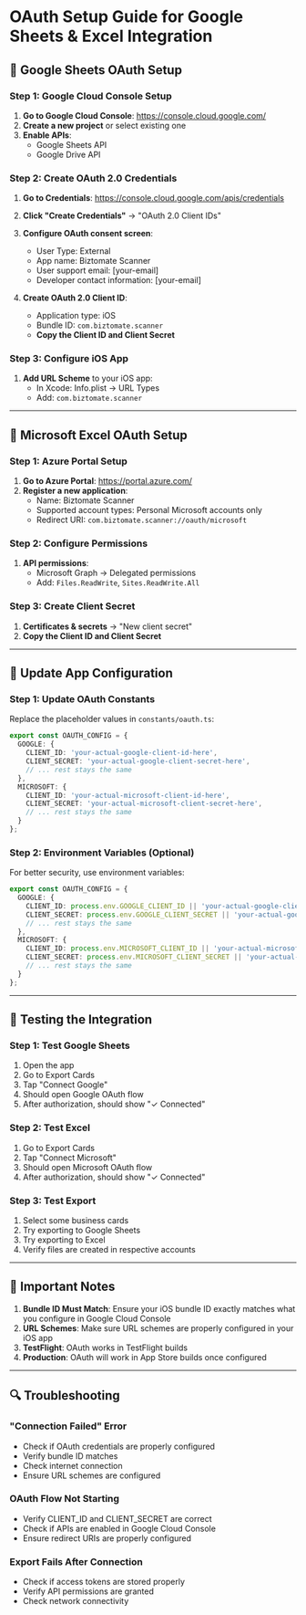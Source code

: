 # OAuth Setup Guide for Google Sheets & Excel Integration

## 🔧 Google Sheets OAuth Setup

### Step 1: Google Cloud Console Setup
1. **Go to Google Cloud Console**: https://console.cloud.google.com/
2. **Create a new project** or select existing one
3. **Enable APIs**:
   - Google Sheets API
   - Google Drive API

### Step 2: Create OAuth 2.0 Credentials
1. **Go to Credentials**: https://console.cloud.google.com/apis/credentials
2. **Click "Create Credentials"** → "OAuth 2.0 Client IDs"
3. **Configure OAuth consent screen**:
   - User Type: External
   - App name: Biztomate Scanner
   - User support email: [your-email]
   - Developer contact information: [your-email]

4. **Create OAuth 2.0 Client ID**:
   - Application type: iOS
   - Bundle ID: `com.biztomate.scanner`
   - **Copy the Client ID and Client Secret**

### Step 3: Configure iOS App
1. **Add URL Scheme** to your iOS app:
   - In Xcode: Info.plist → URL Types
   - Add: `com.biztomate.scanner`

---

## 🔧 Microsoft Excel OAuth Setup

### Step 1: Azure Portal Setup
1. **Go to Azure Portal**: https://portal.azure.com/
2. **Register a new application**:
   - Name: Biztomate Scanner
   - Supported account types: Personal Microsoft accounts only
   - Redirect URI: `com.biztomate.scanner://oauth/microsoft`

### Step 2: Configure Permissions
1. **API permissions**:
   - Microsoft Graph → Delegated permissions
   - Add: `Files.ReadWrite`, `Sites.ReadWrite.All`

### Step 3: Create Client Secret
1. **Certificates & secrets** → "New client secret"
2. **Copy the Client ID and Client Secret**

---

## 🔧 Update App Configuration

### Step 1: Update OAuth Constants
Replace the placeholder values in `constants/oauth.ts`:

```typescript
export const OAUTH_CONFIG = {
  GOOGLE: {
    CLIENT_ID: 'your-actual-google-client-id-here',
    CLIENT_SECRET: 'your-actual-google-client-secret-here',
    // ... rest stays the same
  },
  MICROSOFT: {
    CLIENT_ID: 'your-actual-microsoft-client-id-here',
    CLIENT_SECRET: 'your-actual-microsoft-client-secret-here',
    // ... rest stays the same
  }
};
```

### Step 2: Environment Variables (Optional)
For better security, use environment variables:

```typescript
export const OAUTH_CONFIG = {
  GOOGLE: {
    CLIENT_ID: process.env.GOOGLE_CLIENT_ID || 'your-actual-google-client-id',
    CLIENT_SECRET: process.env.GOOGLE_CLIENT_SECRET || 'your-actual-google-client-secret',
    // ... rest stays the same
  },
  MICROSOFT: {
    CLIENT_ID: process.env.MICROSOFT_CLIENT_ID || 'your-actual-microsoft-client-id',
    CLIENT_SECRET: process.env.MICROSOFT_CLIENT_SECRET || 'your-actual-microsoft-client-secret',
    // ... rest stays the same
  }
};
```

---

## 🔧 Testing the Integration

### Step 1: Test Google Sheets
1. Open the app
2. Go to Export Cards
3. Tap "Connect Google"
4. Should open Google OAuth flow
5. After authorization, should show "✓ Connected"

### Step 2: Test Excel
1. Go to Export Cards
2. Tap "Connect Microsoft"
3. Should open Microsoft OAuth flow
4. After authorization, should show "✓ Connected"

### Step 3: Test Export
1. Select some business cards
2. Try exporting to Google Sheets
3. Try exporting to Excel
4. Verify files are created in respective accounts

---

## 🚨 Important Notes

1. **Bundle ID Must Match**: Ensure your iOS bundle ID exactly matches what you configure in Google Cloud Console
2. **URL Schemes**: Make sure URL schemes are properly configured in your iOS app
3. **TestFlight**: OAuth works in TestFlight builds
4. **Production**: OAuth will work in App Store builds once configured

---

## 🔍 Troubleshooting

### "Connection Failed" Error
- Check if OAuth credentials are properly configured
- Verify bundle ID matches
- Check internet connection
- Ensure URL schemes are configured

### OAuth Flow Not Starting
- Verify CLIENT_ID and CLIENT_SECRET are correct
- Check if APIs are enabled in Google Cloud Console
- Ensure redirect URIs are properly configured

### Export Fails After Connection
- Check if access tokens are stored properly
- Verify API permissions are granted
- Check network connectivity 